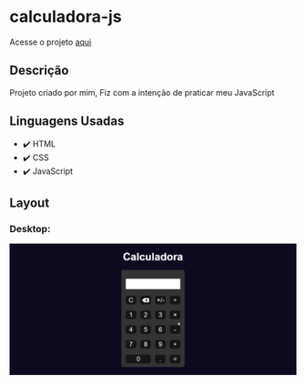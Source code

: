 <!-- # calculadora-js

<p>Acesse o projeto <a href="https://jonathanrianelli.github.io/calculadora-js/">aqui</a></p>

<p align="center">
  <img alt="Demo" src="./img/calculadora.gif">
</p> -->
 

 # calculadora-js

<p>Acesse o projeto <a href="https://jonathanrianelli.github.io/calculadora-js/">aqui</a></p>

## Descrição

<p>Projeto criado por mim, Fiz com a intenção de praticar meu JavaScript</p>


## Linguagens Usadas
- ✔️ HTML
- ✔️ CSS
- ✔️ JavaScript

## Layout 
### Desktop:
<img alt="Demo" src="./img/calculadora.gif">

